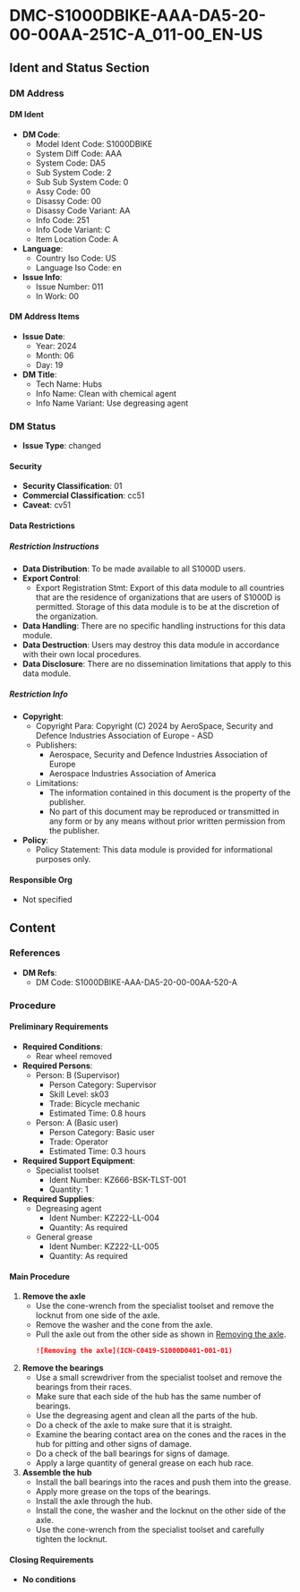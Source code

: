# DMC-S1000DBIKE-AAA-DA5-20-00-00AA-251C-A_011-00_EN-US
## Ident and Status Section
### DM Address
#### DM Ident
* **DM Code**: 
  + Model Ident Code: S1000DBIKE
  + System Diff Code: AAA
  + System Code: DA5
  + Sub System Code: 2
  + Sub Sub System Code: 0
  + Assy Code: 00
  + Disassy Code: 00
  + Disassy Code Variant: AA
  + Info Code: 251
  + Info Code Variant: C
  + Item Location Code: A
* **Language**: 
  + Country Iso Code: US
  + Language Iso Code: en
* **Issue Info**: 
  + Issue Number: 011
  + In Work: 00

#### DM Address Items
* **Issue Date**: 
  + Year: 2024
  + Month: 06
  + Day: 19
* **DM Title**: 
  + Tech Name: Hubs
  + Info Name: Clean with chemical agent
  + Info Name Variant: Use degreasing agent

### DM Status
* **Issue Type**: changed
#### Security
* **Security Classification**: 01
* **Commercial Classification**: cc51
* **Caveat**: cv51
#### Data Restrictions
##### Restriction Instructions
* **Data Distribution**: To be made available to all S1000D users.
* **Export Control**: 
  + Export Registration Stmt: Export of this data module to all countries that are the residence of organizations that are users of S1000D is permitted. Storage of this data module is to be at the discretion of the organization.
* **Data Handling**: There are no specific handling instructions for this data module.
* **Data Destruction**: Users may destroy this data module in accordance with their own local procedures.
* **Data Disclosure**: There are no dissemination limitations that apply to this data module.

##### Restriction Info
* **Copyright**: 
  + Copyright Para: Copyright (C) 2024 by AeroSpace, Security and Defence Industries Association of Europe - ASD
  + Publishers: 
    - Aerospace, Security and Defence Industries Association of Europe
    - Aerospace Industries Association of America
  + Limitations:
    - The information contained in this document is the property of the publisher.
    - No part of this document may be reproduced or transmitted in any form or by any means without prior written permission from the publisher.
* **Policy**: 
  + Policy Statement: This data module is provided for informational purposes only.

#### Responsible Org
* Not specified

## Content
### References
* **DM Refs**: 
  + DM Code: S1000DBIKE-AAA-DA5-20-00-00AA-520-A

### Procedure
#### Preliminary Requirements
* **Required Conditions**:
  + Rear wheel removed
* **Required Persons**:
  + Person: B (Supervisor)
    - Person Category: Supervisor
    - Skill Level: sk03
    - Trade: Bicycle mechanic
    - Estimated Time: 0.8 hours
  + Person: A (Basic user)
    - Person Category: Basic user
    - Trade: Operator
    - Estimated Time: 0.3 hours
* **Required Support Equipment**:
  + Specialist toolset
    - Ident Number: KZ666-BSK-TLST-001
    - Quantity: 1
* **Required Supplies**:
  + Degreasing agent
    - Ident Number: KZ222-LL-004
    - Quantity: As required
  + General grease
    - Ident Number: KZ222-LL-005
    - Quantity: As required

#### Main Procedure
1. **Remove the axle**
   * Use the cone-wrench from the specialist toolset and remove the locknut from one side of the axle.
   * Remove the washer and the cone from the axle.
   * Pull the axle out from the other side as shown in [Removing the axle](#fig-0001).
     ```markdown
     ![Removing the axle](ICN-C0419-S1000D0401-001-01)
     ```
     <figure id="fig-0001">
       <title>Removing the axle</title>
       <graphic infoEntityIdent="ICN-C0419-S1000D0401-001-01"/>
     </figure>
2. **Remove the bearings**
   * Use a small screwdriver from the specialist toolset and remove the bearings from their races.
   * Make sure that each side of the hub has the same number of bearings.
   * Use the degreasing agent and clean all the parts of the hub.
   * Do a check of the axle to make sure that it is straight.
   * Examine the bearing contact area on the cones and the races in the hub for pitting and other signs of damage.
   * Do a check of the ball bearings for signs of damage.
   * Apply a large quantity of general grease on each hub race.
3. **Assemble the hub**
   * Install the ball bearings into the races and push them into the grease.
   * Apply more grease on the tops of the bearings.
   * Install the axle through the hub.
   * Install the cone, the washer and the locknut on the other side of the axle.
   * Use the cone-wrench from the specialist toolset and carefully tighten the locknut.

#### Closing Requirements
* **No conditions**